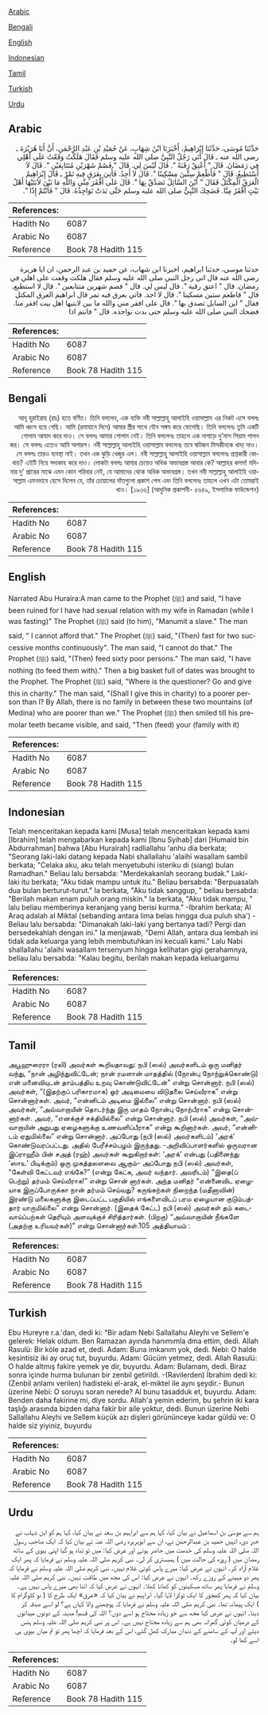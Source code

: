 [Arabic](#arabic)

[Bengali](#bengali)

[English](#english)

[Indonesian](#indonesian)

[Tamil](#tamil)

[Turkish](#turkish)

[Urdu](#urdu)

## Arabic


<div dir="rtl" lang="ar" style={{fontSize:'larger',backgroundColor:'#f8f9fa',padding:20}}>
حَدَّثَنَا مُوسَى، حَدَّثَنَا إِبْرَاهِيمُ، أَخْبَرَنَا ابْنُ شِهَابٍ، عَنْ حُمَيْدِ بْنِ عَبْدِ الرَّحْمَنِ، أَنَّ أَبَا هُرَيْرَةَ ـ رضى الله عنه ـ قَالَ أَتَى رَجُلٌ النَّبِيَّ صلى الله عليه وسلم فَقَالَ هَلَكْتُ وَقَعْتُ عَلَى أَهْلِي فِي رَمَضَانَ‏.‏ قَالَ ‏"‏ أَعْتِقْ رَقَبَةً ‏"‏‏.‏ قَالَ لَيْسَ لِي‏.‏ قَالَ ‏"‏ فَصُمْ شَهْرَيْنِ مُتَتَابِعَيْنِ ‏"‏‏.‏ قَالَ لاَ أَسْتَطِيعُ‏.‏ قَالَ ‏"‏ فَأَطْعِمْ سِتِّينَ مِسْكِينًا ‏"‏‏.‏ قَالَ لاَ أَجِدُ‏.‏ فَأُتِيَ بِعَرَقٍ فِيهِ تَمْرٌ ـ قَالَ إِبْرَاهِيمُ الْعَرَقُ الْمِكْتَلُ فَقَالَ ‏"‏ أَيْنَ السَّائِلُ تَصَدَّقْ بِهَا ‏"‏‏.‏ قَالَ عَلَى أَفْقَرَ مِنِّي وَاللَّهِ مَا بَيْنَ لاَبَتَيْهَا أَهْلُ بَيْتٍ أَفْقَرُ مِنَّا‏.‏ فَضَحِكَ النَّبِيُّ صلى الله عليه وسلم حَتَّى بَدَتْ نَوَاجِذُهُ‏.‏ قَالَ ‏"‏ فَأَنْتُمْ إِذًا ‏"‏‏.‏
</div>
<div style={{backgroundColor:'#f8f9fa',padding:20, marginBottom: 10}}><table> <thead> <tr> <th>References:</th> <th></th> </tr> </thead> <tbody><tr><td>Hadith No</td><td>6087</td></tr><tr><td>Arabic No</td><td>6087</td></tr><tr><td>Reference</td><td>Book 78 Hadith 115</td></tr></tbody></table></div>


<div dir="rtl" lang="ar" style={{fontSize:'larger',backgroundColor:'#f8f9fa',padding:20}}>
حدثنا موسى، حدثنا ابراهيم، اخبرنا ابن شهاب، عن حميد بن عبد الرحمن، ان ابا هريرة رضى الله عنه قال اتى رجل النبي صلى الله عليه وسلم فقال هلكت وقعت على اهلي في رمضان. قال " اعتق رقبة ". قال ليس لي. قال " فصم شهرين متتابعين ". قال لا استطيع. قال " فاطعم ستين مسكينا ". قال لا اجد. فاتي بعرق فيه تمر قال ابراهيم العرق المكتل فقال " اين السايل تصدق بها ". قال على افقر مني والله ما بين لابتيها اهل بيت افقر منا. فضحك النبي صلى الله عليه وسلم حتى بدت نواجذه. قال " فانتم اذا
</div>
<div style={{backgroundColor:'#f8f9fa',padding:20, marginBottom: 10}}><table> <thead> <tr> <th>References:</th> <th></th> </tr> </thead> <tbody><tr><td>Hadith No</td><td>6087</td></tr><tr><td>Arabic No</td><td>6087</td></tr><tr><td>Reference</td><td>Book 78 Hadith 115</td></tr></tbody></table></div>

## Bengali


<div dir="rtl" lang="bn" style={{fontSize:'larger',backgroundColor:'#f8f9fa',padding:20}}>
আবূ হুরাইরাহ (রাঃ) হতে বর্ণিত। তিনি বললেন, এক ব্যক্তি নবী সাল্লাল্লাহু আলাইহি ওয়াসাল্লাম এর নিকট এসে বললঃ আমি ধ্বংস হয়ে গেছি। আমি (রমাযানে দিনে) আমার স্ত্রীর সাথে যৌন সঙ্গম করে ফেলেছি। তিনি বললেনঃ তুমি একটি গোলাম আযাদ করে দাও। সে বললঃ আমার গোলাম নেই। তিনি বললেনঃ তাহলে এক নাগাড়ে দু’মাস সিয়াম পালন কর। সে বললঃ এতেও আমি অপারগ। নবী সাল্লাল্লাহু আলাইহি ওয়াসাল্লাম বললেনঃ তবে ষাটজন মিসকীনকে খাদ্য দাও। সে বললঃ তারও ব্যবস্থা নাই। তখন এক ঝুড়ি খেজুর এল। নবী সাল্লাল্লাহু আলাইহি ওয়াসাল্লাম বললেনঃ প্রশ্নকারী কোথায়? এইটি নিয়ে সদাকাহ করে দাও। লোকটা বললঃ আমার চেয়েও অধিক অভাবগ্রস্ত আবার কে? আল্লাহর কসম! মদিনার দু’ প্রান্তের মাঝে এমন কোন পরিবার নেই, যে আমাদের থেকে অধিক অভাবগ্রস্ত। তখন নবী সাল্লাল্লাহু আলাইহি ওয়াসাল্লাম এমনভাবে হেসে দিলেন যে, তাঁর চোয়ালের দাঁতগুলো প্রকাশ পেল এবং তিনি বললেনঃ তাহলে এখন এটা তোমরাই খাও। [১৯৩৬] (আধুনিক প্রকাশনী- ৫৬৪৯, ইসলামিক ফাউন্ডেশন)
</div>
<div style={{backgroundColor:'#f8f9fa',padding:20, marginBottom: 10}}><table> <thead> <tr> <th>References:</th> <th></th> </tr> </thead> <tbody><tr><td>Hadith No</td><td>6087</td></tr><tr><td>Arabic No</td><td>6087</td></tr><tr><td>Reference</td><td>Book 78 Hadith 115</td></tr></tbody></table></div>

## English


<div dir="ltr" lang="en" style={{fontSize:'larger',backgroundColor:'#f8f9fa',padding:20}}>
Narrated Abu Huraira:A man came to the Prophet (ﷺ) and said, "I have been ruined for I have had sexual relation with my wife in Ramadan (while I was fasting)" The Prophet (ﷺ) said (to him), "Manumit a slave." The man said, " I cannot afford that." The Prophet (ﷺ) said, "(Then) fast for two successive months continuously". The man said, "I cannot do that." The Prophet (ﷺ) said, "(Then) feed sixty poor persons." The man said, "I have nothing (to feed them with)." Then a big basket full of dates was brought to the Prophet. The Prophet (ﷺ) said, "Where is the questioner? Go and give this in charity." The man said, "(Shall I give this in charity) to a poorer person than l? By Allah, there is no family in between these two mountains (of Medina) who are poorer than we." The Prophet (ﷺ) then smiled till his premolar teeth became visible, and said, "Then (feed) your (family with it)
</div>
<div style={{backgroundColor:'#f8f9fa',padding:20, marginBottom: 10}}><table> <thead> <tr> <th>References:</th> <th></th> </tr> </thead> <tbody><tr><td>Hadith No</td><td>6087</td></tr><tr><td>Arabic No</td><td>6087</td></tr><tr><td>Reference</td><td>Book 78 Hadith 115</td></tr></tbody></table></div>

## Indonesian


<div dir="ltr" lang="id" style={{fontSize:'larger',backgroundColor:'#f8f9fa',padding:20}}>
Telah menceritakan kepada kami [Musa] telah menceritakan kepada kami [Ibrahim] telah mengabarkan kepada kami [Ibnu Syihab] dari [Humaid bin Abdurrahman] bahwa [Abu Hurairah] radliallahu 'anhu dia berkata; "Seorang laki-laki datang kepada Nabi shallallahu 'alaihi wasallam sambil berkata; "Celaka aku, aku telah menyetubuhi isteriku di (siang) bulan Ramadhan." Beliau lalu bersabda: "Merdekakanlah seorang budak." Laki-laki itu berkata; "Aku tidak mampu untuk itu." Beliau bersabda: "Berpuasalah dua bulan berturut-turut." Ia berkata, "Aku tidak sanggup, " beliau bersabda: "Berilah makan enam puluh orang miskin." Ia berkata, "Aku tidak mampu, " lalu beliau memberinya keranjang yang berisi kurma." -Ibrahim berkata; Al Araq adalah al Miktal (sebanding antara lima belas hingga dua puluh sha') - Beliau lalu bersabda: "Dimanakah laki-laki yang bertanya tadi? Pergi dan bersedekahlah dengan ini." Ia menjawab, "Demi Allah, antara dua lembah ini tidak ada keluarga yang lebih membutuhkan ini kecuali kami." Lalu Nabi shallallahu 'alaihi wasallam tersenyum hingga kelihatan gigi gerahamnya, beliau lalu bersabda: "Kalau begitu, berilah makan kepada keluargamu
</div>
<div style={{backgroundColor:'#f8f9fa',padding:20, marginBottom: 10}}><table> <thead> <tr> <th>References:</th> <th></th> </tr> </thead> <tbody><tr><td>Hadith No</td><td>6087</td></tr><tr><td>Arabic No</td><td>6087</td></tr><tr><td>Reference</td><td>Book 78 Hadith 115</td></tr></tbody></table></div>

## Tamil


<div dir="ltr" lang="ta" style={{fontSize:'larger',backgroundColor:'#f8f9fa',padding:20}}>
அபூஹுரைரா (ரலி) அவர்கள் கூறியதாவது: நபி (ஸல்) அவர்களிடம் ஒரு மனிதர் வந்து, “நான் அழிந்துவிட்டேன்; நான் ரமளான் மாதத்தில் (நோன்பு நோற்றுக்கொண்டு) என் மனைவியுடன் தாம்பத்திய உறவு கொண்டுவிட்டேன்” என்று சொன்னார். நபி (ஸல்) அவர்கள், “(இதற்குப் பரிகாரமாக) ஓர் அடிமையை விடுதலை செய்வீராக” என்று சொன்னார்கள். அவர், “என்னிடம் அடிமை இல்லை” என்று சொன்னார். நபி (ஸல்) அவர்கள், “அவ்வாறாயின் தொடர்ந்து இரு மாதம் நோன்பு நோற்பீராக” என்று சொன்னார்கள். அவர், “எனக்குச் சக்தியில்லை” என்று சொன்னார். நபி (ஸல்) அவர்கள், “அவ்வாறாயின் அறுபது ஏழைகளுக்கு உணவளிப்பீராக” என்று கூறினார்கள். அவர், “என்னிடம் ஏதுமில்லை” என்று சொன்னார். அப்போது (நபி (ஸல்) அவர்களிடம்) ‘அரக்’ கொண்டுவரப்பட்டது. அதில் பேரீச்சம்பழம் இருந்தது. -அறிவிப்பாளர்களில் ஒருவரான இப்ராஹீம் பின் சஅத் (ரஹ்) அவர்கள் கூறுகிறார்கள்: ‘அரக்’ என்பது (பதினைந்து ‘ஸாஉ’ பிடிக்கும்) ஒரு முகத்தலளவை ஆகும்- அப்போது நபி (ஸல்) அவர்கள், “கேள்வி கேட்டவர் எங்கே?” (என்று கேட்க, அவர் வந்தார். அவரிடம்) “இதை(ப் பெற்று) தர்மம் செய்வீராக!” என்று சொன் னார்கள். அந்த மனிதர் “என்னைவிட ஏழையாக இருப்போருக்கா நான் தர்மம் செய்வது? கருங்கற்கள் நிறைந்த (மதீனாவின்) இரண்டு மலைகளுக்கு இடைப்பட்ட பகுதியில் எங்களைவிடப் பரம ஏழையான குடும்பத்தார் யாருமில்லை” என்று சொன்னார். (இதைக் கேட்ட) நபி (ஸல்) அவர்கள் தம் கடைவாய்ப்பற்கள் தெரியும் அளவுக்குச் சிரித்தார்கள். (பிறகு) “அவ்வாறாயின் நீங்களே (அதற்கு உரியவர்கள்)” என்று சொன்னார்கள்.105 அத்தியாயம் :
</div>
<div style={{backgroundColor:'#f8f9fa',padding:20, marginBottom: 10}}><table> <thead> <tr> <th>References:</th> <th></th> </tr> </thead> <tbody><tr><td>Hadith No</td><td>6087</td></tr><tr><td>Arabic No</td><td>6087</td></tr><tr><td>Reference</td><td>Book 78 Hadith 115</td></tr></tbody></table></div>

## Turkish


<div dir="ltr" lang="tr" style={{fontSize:'larger',backgroundColor:'#f8f9fa',padding:20}}>
Ebu Hureyre r.a.'dan, dedi ki: "Bir adam Nebi Sallallahu Aleyhi ve Sellem'e gelerek: Helak oldum. Ben Ramazan ayında hanımımla dma ettim, dedi. Allah Rasulü: Bir köle azad et, dedi. Adam: Buna imkanım yok, dedi. Nebi: O halde kesintisiz iki ay oruç tut, buyurdu. Adam: Gücüm yetmez, dedi. Allah Rasulü: O halde altmış fakire yemek ye dir, buyurdu. Adam: Bulamam, dedi. Biraz sonra içinde hurma bulunan bir zenbil getirildi. -(Ravilerden) İbrahim dedi ki: (Zenbil anlamı verilen) hadisteki el-arak, el-miktel ile aynı şeydir.- Bunun üzerine Nebi: O soruyu soran nerede? Al bunu tasadduk et, buyurdu. Adam: Benden daha fakirine mi, diye sordu. Allah'a yemin ederim, bu şehrin iki kara taşlığı arasında bizden daha fakir bir aile yoktur, dedi. Bunun üzerine Nebi Sallallahu Aleyhi ve Sellem küçük azı dişleri görününceye kadar güldü ve: O halde siz yiyiniz, buyurdu
</div>
<div style={{backgroundColor:'#f8f9fa',padding:20, marginBottom: 10}}><table> <thead> <tr> <th>References:</th> <th></th> </tr> </thead> <tbody><tr><td>Hadith No</td><td>6087</td></tr><tr><td>Arabic No</td><td>6087</td></tr><tr><td>Reference</td><td>Book 78 Hadith 115</td></tr></tbody></table></div>

## Urdu


<div dir="rtl" lang="ur" style={{fontSize:'larger',backgroundColor:'#f8f9fa',padding:20}}>
ہم سے موسیٰ بن اسماعیل نے بیان کیا، کہا ہم سے ابراہیم بن سعد نے بیان کیا، کہا ہم کو ابن شہاب نے خبر دی، انہیں حمید بن عبدالرحمٰن نے، ان سے ابوہریرہ رضی اللہ عنہ نے بیان کیا کہ ایک صاحب رسول اللہ صلی اللہ علیہ وسلم کی خدمت میں حاضر ہوئے اور عرض کیا: میں تو تباہ ہو گیا اپنی بیوی کے ساتھ رمضان میں ( روزہ کی حالت میں ) ہمبستری کر لی۔ نبی کریم صلی اللہ علیہ وسلم نے فرمایا کہ پھر ایک غلام آزاد کر۔ انہوں نے عرض کیا: میرے پاس کوئی غلام نہیں۔ نبی کریم صلی اللہ علیہ وسلم نے فرمایا کہ پھر دو مہینے کے روزے رکھ۔ انہوں نے عرض کیا: اس کی مجھ میں طاقت نہیں۔ نبی کریم صلی اللہ علیہ وسلم نے فرمایا پھر ساٹھ مسکینوں کو کھانا کھلا۔ انہوں نے عرض کیا کہ اتنا بھی میرے پاس نہیں ہے۔ بیان کیا کہ پھر کھجور کا ایک ٹوکرا لایا گیا۔ ابراہیم نے بیان کیا کہ «عرق» ایک طرح کا ( نو کلوگرام کا ) ایک پیمانہ تھا۔ نبی کریم صلی اللہ علیہ وسلم نے فرمایا کہ پوچھنے والا کہاں ہے؟ لو اسے صدقہ کر دینا۔ انہوں نے عرض کیا مجھ سے جو زیادہ محتاج ہو اسے دوں؟ اللہ کی قسم! مدینہ کے دونوں میدانوں کے درمیان کوئی گھرانہ بھی ہم سے زیادہ محتاج نہیں ہے۔ اس پر نبی کریم صلی اللہ علیہ وسلم ہنس دیئے اور آپ کے سامنے کے دندان مبارک کھل گئے، اس کے بعد فرمایا کہ اچھا پھر تو تم میاں بیوی ہی اسے کھا لو۔
</div>
<div style={{backgroundColor:'#f8f9fa',padding:20, marginBottom: 10}}><table> <thead> <tr> <th>References:</th> <th></th> </tr> </thead> <tbody><tr><td>Hadith No</td><td>6087</td></tr><tr><td>Arabic No</td><td>6087</td></tr><tr><td>Reference</td><td>Book 78 Hadith 115</td></tr></tbody></table></div>